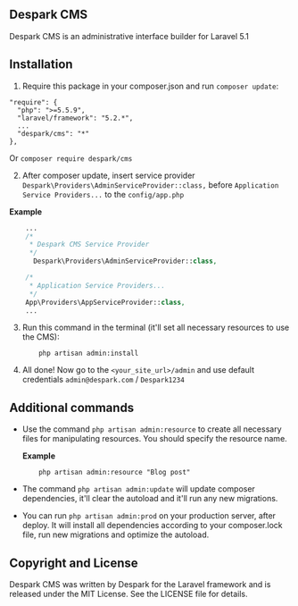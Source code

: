 ## Despark CMS

Despark CMS is an administrative interface builder for Laravel 5.1

## Installation

 1. Require this package in your composer.json and run `composer update`:

  ```
  "require": {
    "php": ">=5.5.9",
    "laravel/framework": "5.2.*",
    ...
    "despark/cms": "*"
  },
  ```

  Or `composer require despark/cms`

 2. After composer update, insert service provider `Despark\Providers\AdminServiceProvider::class,`
 before `Application Service Providers...` to the `config/app.php`

  **Example**
  ```php
      ...
      /*
       * Despark CMS Service Provider
       */
        Despark\Providers\AdminServiceProvider::class,

      /*
       * Application Service Providers...
       */
      App\Providers\AppServiceProvider::class,
      ...
  ```

 3. Run this command in the terminal (it'll set all necessary resources to use the CMS):

    ```
        php artisan admin:install
    ```

 4. All done! Now go to the `<your_site_url>/admin` and use default credentials `admin@despark.com` / `Despark1234`

## Additional commands

- Use the command `php artisan admin:resource` to create all necessary files for manipulating resources. You should specify the resource name.

    **Example**
    ```
        php artisan admin:resource "Blog post"
    ```

- The command `php artisan admin:update` will update composer dependencies, it'll clear the autoload and it'll run any new migrations.

- You can run `php artisan admin:prod` on your production server, after deploy. It will install all dependencies according to your composer.lock file, run new migrations and optimize the autoload.

## Copyright and License

Despark CMS was written by Despark for the Laravel framework and is released under the MIT License. See the LICENSE file for details.
